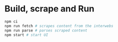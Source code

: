 # Build, scrape and Run
```bash
npm ci
npm run fetch # scrapes content from the interwebs
npm run parse # parses scraped content
npm start # start UI
```
